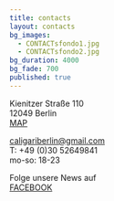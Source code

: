 ```yaml
---
title: contacts
layout: contacts
bg_images: 
  - CONTACTsfondo1.jpg
  - CONTACTsfondo2.jpg
bg_duration: 4000
bg_fade: 700
published: true
---
```


Kienitzer Straße 110  
12049 Berlin  
[MAP](https://goo.gl/maps/pzdqPVSqQTG2)  

caligariberlin@gmail.com  
T: +49 (0)30 52649841  
mo-so: 18-23  

Folge unsere News auf  
[FACEBOOK](http://facebook.com/caligariberlin)
